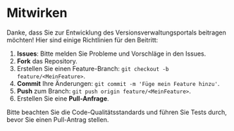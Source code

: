 # Mitwirken

Danke, dass Sie zur Entwicklung des Versionsverwaltungsportals beitragen möchten! Hier sind einige Richtlinien für den Beitritt:

1. **Issues**: Bitte melden Sie Probleme und Vorschläge in den Issues.
2. **Fork** das Repository.
3. Erstellen Sie einen Feature-Branch: `git checkout -b feature/<MeinFeature>`.
4. **Commit** Ihre Änderungen: `git commit -m 'Füge mein Feature hinzu'`.
5. **Push** zum Branch: `git push origin feature/<MeinFeature>`.
6. Erstellen Sie eine **Pull-Anfrage**.

Bitte beachten Sie die Code-Qualitätsstandards und führen Sie Tests durch, bevor Sie einen Pull-Antrag stellen.